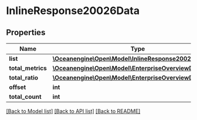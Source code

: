 # InlineResponse20026Data

## Properties
Name | Type | Description | Notes
------------ | ------------- | ------------- | -------------
**list** | [**\Oceanengine\Open\Model\InlineResponse20026DataList[]**](InlineResponse20026DataList.md) |  | 
**total_metrics** | [**\Oceanengine\Open\Model\EnterpriseOverviewData**](EnterpriseOverviewData.md) |  | 
**total_ratio** | [**\Oceanengine\Open\Model\EnterpriseOverviewData**](EnterpriseOverviewData.md) |  | 
**offset** | **int** |  | 
**total_count** | **int** |  | 

[[Back to Model list]](../README.md#documentation-for-models) [[Back to API list]](../README.md#documentation-for-api-endpoints) [[Back to README]](../README.md)


